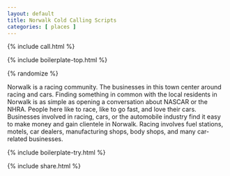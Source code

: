 ```yaml
---
layout: default
title: Norwalk Cold Calling Scripts
categories: [ places ]
---
```


{% include call.html %}

{% include boilerplate-top.html %}


{% randomize %}

Norwalk is a racing community. The businesses in this town center around racing and cars. Finding something in common with the local residents in Norwalk is as simple as opening a conversation about NASCAR or the NHRA. People here like to race, like to go fast, and love their cars. Businesses involved in racing, cars, or the automobile industry find it easy to make money and gain clientele in Norwalk. Racing involves fuel stations, motels, car dealers, manufacturing shops, body shops, and many car-related businesses.

{% include boilerplate-try.html %}

{% include share.html %}